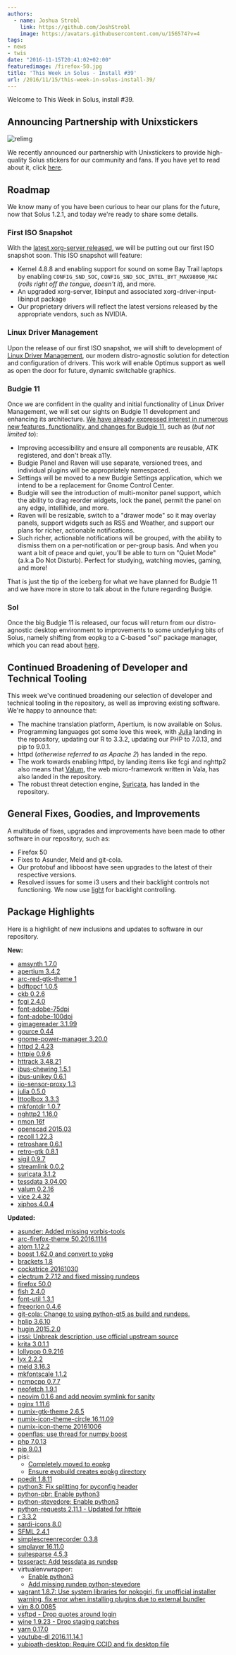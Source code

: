```yaml
---
authors:
  - name: Joshua Strobl
    link: https://github.com/JoshStrobl
    image: https://avatars.githubusercontent.com/u/156574?v=4
tags:
- news
- twis
date: "2016-11-15T20:41:02+02:00"
featuredimage: /firefox-50.jpg
title: 'This Week in Solus - Install #39'
url: /2016/11/15/this-week-in-solus-install-39/
---
```


Welcome to This Week in Solus, install #39.

## Announcing Partnership with Unixstickers

![relimg](laptop-solus-sticker-small.jpg)

We recently announced our partnership with Unixstickers to provide high-quality Solus stickers for our community and fans. If you have yet to read about it, click 
[here](https://solus-project.com/2016/11/15/solus-announces-partnership-with-unixstickers).

## Roadmap

We know many of you have been curious to hear our plans for the future, now that Solus 1.2.1, and today we're ready to share some details.

### First ISO Snapshot

With the [latest xorg-server released](https://lists.x.org/archives/xorg-announce/2016-November/002737.html), we will be putting out our first ISO snapshot soon. This ISO snapshot will feature:

- Kernel 4.8.8 and enabling support for sound on some Bay Trail laptops by enabling `CONFIG_SND_SOC`, `CONFIG_SND_SOC_INTEL_BYT_MAX98090_MAC` (*rolls right off the tongue, doesn't it*), and more.
- An upgraded xorg-server, libinput and associated xorg-driver-input-libinput package
- Our proprietary drivers will reflect the latest versions released by the appropriate vendors, such as NVIDIA.

### Linux Driver Management

Upon the release of our first ISO snapshot, we will shift to development of [Linux Driver Management](https://github.com/solus-project/linux-driver-management), our modern distro-agnostic solution for detection 
and configuration of drivers. This work will enable Optimus support as well as open the door for future, dynamic switchable graphics.

### Budgie 11

Once we are confident in the quality and initial functionality of Linux Driver Management, we will set our sights on Budgie 11 development and enhancing its architecture. 
[We have already expressed interest in numerous new features, functionality, and changes for Budgie 11](https://github.com/budgie-desktop/info), such as (*but not limited to*):

- Improving accessibility and ensure all components are reusable, ATK registered, and don't break a11y.
- Budgie Panel and Raven will use separate, versioned trees, and individual plugins will be appropriately namespaced.
- Settings will be moved to a new Budgie Settings application, which we intend to be a replacement for Gnome Control Center. 
- Budgie will see the introduction of multi-monitor panel support, which the ability to drag reorder widgets, lock the panel, permit the panel on any edge, intellihide, and more.
- Raven will be resizable, switch to a "drawer mode" so it may overlay panels, support widgets such as RSS and Weather, and support our plans for richer, actionable notifications.
- Such richer, actionable notifications will be grouped, with the ability to dismiss them on a per-notification or per-group basis. And when you want a bit of peace and quiet, you'll be able to turn on "Quiet Mode" (a.k.a Do Not Disturb). 
Perfect for studying, watching movies, gaming, and more!

That is just the tip of the iceberg for what we have planned for Budgie 11 and we have more in store to talk about in the future regarding Budgie.

### Sol

Once the big Budgie 11 is released, our focus will return from our distro-agnostic desktop environment to improvements to some underlying bits of Solus, namely shifting from eopkg to a C-based "sol" package manager, which you can read 
about [here](https://solus-project.com/2016/07/05/this-week-in-solus-install-30/).

## Continued Broadening of Developer and Technical Tooling

This week we've continued broadening our selection of developer and technical tooling in the repository, as well as improving existing software. We're happy to announce that:

- The machine translation platform, Apertium, is now available on Solus.
- Programming languages got some love this week, with [Julia](http://julialang.org) landing in the repository, updating our R to 3.3.2, updating our PHP to 7.0.13, and pip to 9.0.1.
- httpd (*otherwise referred to as Apache 2*) has landed in the repo.
- The work towards enabling httpd, by landing items like fcgi and nghttp2 also means that [Valum](https://github.com/valum-framework/valum), the web micro-framework written in Vala, has also landed in the repository.
- The robust threat detection engine, [Suricata](https://suricata-ids.org/), has landed in the repository.

## General Fixes, Goodies, and Improvements

A multitude of fixes, upgrades and improvements have been made to other software in our repository, such as:

- Firefox 50
- Fixes to Asunder, Meld and git-cola.
- Our protobuf and libboost have seen upgrades to the latest of their respective versions.
- Resolved issues for some i3 users and their backlight controls not functioning. We now use [light](https://github.com/haikarainen/light/) for backlight controlling.

## Package Highlights

Here is a highlight of new inclusions and updates to software in our repository.

**New:**

- [amsynth 1.7.0](https://git.solus-project.com/packages/amsynth/commit/?id=136574e170f1b01f45d1f0c9723acd1f455a6e4c)
- [apertium 3.4.2](https://git.solus-project.com/packages/apertium/commit/?id=55e2dfc8a2cddabb8de07569234110783f9d6f52)
- [arc-red-gtk-theme 1](https://git.solus-project.com/packages/arc-red-gtk-theme/commit/?id=e170f9bcdb3ff2b9f87ab7aa2e8b8c423e82e362)
- [bdftopcf 1.0.5](https://git.solus-project.com/packages/bdftopcf/commit/?id=0682b20c35dd2591316be43866d553e17f918ed4)
- [ckb 0.2.6](https://git.solus-project.com/packages/ckb/commit/?id=7cf59ae9423a56a3ae184f30d80bc2297acaca91)
- [fcgi 2.4.0](https://git.solus-project.com/packages/fcgi/commit/?id=4594914407431a8b8635f45f5732378b95d0d745)
- [font-adobe-75dpi](https://git.solus-project.com/packages/font-adobe-75dpi/commit/?id=4c8690e42c11071874bed84368b02bc2431039ec)
- [font-adobe-100dpi](https://git.solus-project.com/packages/font-adobe-100dpi/commit/?id=0b9f9a563ac65c1e04a9599bbf12fd91d7b3cd47)
- [gimagereader 3.1.99](https://git.solus-project.com/packages/gimagereader/commit/?id=99eab8fa737fd074b57281f4c1ff0c3a2d9d33d5)
- [gource 0.44](https://git.solus-project.com/packages/gource/commit/?id=9aebaa7647d4a523700edcbc1aed575603af0904)
- [gnome-power-manager 3.20.0](https://git.solus-project.com/packages/gnome-power-manager/commit/?id=897cefad70216f31840bc60877043101107e777e)
- [httpd 2.4.23](https://git.solus-project.com/packages/httpd/)
- [httpie 0.9.6](https://git.solus-project.com/packages/httpie/commit/?id=dd8d1c64da28598ee10c6f4f316cabd103acca7b)
- [httrack 3.48.21](https://git.solus-project.com/packages/httrack/commit/?id=c5116353c01cd984bbae975a9c88456b09b8f51c)
- [ibus-chewing 1.5.1](https://git.solus-project.com/packages/ibus-chewing/commit/?id=0811757347585301b8e846deecd4afe8425eacdd)
- [ibus-unikey 0.6.1](https://git.solus-project.com/packages/ibus-unikey/commit/?id=9b5768f41a45601edf401f579d7f4933a3ae633e)
- [iio-sensor-proxy 1.3](https://git.solus-project.com/packages/iio-sensor-proxy/commit/?id=b9ca36a5ef55b46def3be57e73137efbc54674f3)
- [julia 0.5.0](https://git.solus-project.com/packages/julia/commit/?id=080384b1f7f8897e4a7cc086c2933aad2cb69067)
- [lttoolbox 3.3.3](https://git.solus-project.com/packages/lttoolbox/commit/?id=1bce73f5c48b50a8e0fe95e25b9e5faff06a10f3)
- [mkfontdir 1.0.7](https://git.solus-project.com/packages/mkfontdir/commit/?id=2a420caaf296da0f02c8b1681229f0a0ed6ac1af)
- [nghttp2 1.16.0](https://git.solus-project.com/packages/nghttp2/commit/?id=ac3dcbb88e0f4bcfb6347dbddc2721072498f170)
- [nmon 16f](https://git.solus-project.com/packages/nmon/commit/?id=c7c09dd6877082399e0fa2b13506f9a1fdda8a74)
- [openscad 2015.03](https://git.solus-project.com/packages/openscad/commit/?id=32572bb531122fd8f439a5be51b698c10b6dd71c)
- [recoll 1.22.3](https://git.solus-project.com/packages/recoll/commit/?id=f5fd77c981ac58152171ca8def35999ccf238724)
- [retroshare 0.6.1](https://git.solus-project.com/packages/retroshare/commit/?id=478a848a25f036a37aabb6288f05a71b9761dcdd)
- [retro-gtk 0.8.1](https://git.solus-project.com/packages/retro-gtk/commit/?id=20deb63852a17fd95eb664a97beff081fa22a81e)
- [sigil 0.9.7](https://git.solus-project.com/packages/sigil/commit/?id=e2ed91309336c8175051bb9e73f80deca37a316a)
- [streamlink 0.0.2](https://git.solus-project.com/packages/streamlink/commit/?id=87e20611fc8b88fadef154ae962dcb826b48bfb7)
- [suricata 3.1.2](https://git.solus-project.com/packages/suricata/commit/?id=2610e31a8bec544cb886bf2f50b4ad9d29a9b61a)
- [tessdata 3.04.00](https://git.solus-project.com/packages/tessdata/commit/?id=2d6b962f12cfb08a7cfd52021757f0dc95fc566e)
- [valum 0.2.16](https://git.solus-project.com/packages/valum/commit/?id=1828c07bb8e9d5678f4efdd3974b75de40c4403d)
- [vice 2.4.32](https://git.solus-project.com/packages/vice/commit/?id=399c6d344c2642447b6aff83a0bb6b1e5ee8ac55)
- [xiphos 4.0.4](https://git.solus-project.com/packages/xiphos/commit/?id=66c41db96b2681b579decf9cb82475d9061fbb4d)

**Updated:**

- [asunder: Added missing vorbis-tools](https://git.solus-project.com/packages/asunder/commit/?id=f762cc26ca3c384f6171467d5c81b14bcafa6d2f)
- [arc-firefox-theme 50.2016.1114](https://git.solus-project.com/packages/arc-firefox-theme/commit/?id=f5ddd30cf481480c4b10cd3dd54f3feedad53cf3)
- [atom 1.12.2](https://git.solus-project.com/packages/atom/commit/?id=d56d76b271dc27dea2740b0308fa69d4ae769b4c)
- [boost 1.62.0 and convert to ypkg](https://git.solus-project.com/packages/boost/commit/?id=5a4b7884b7967e80c8def3b1a66b05c8d2f8ffb5)
- [brackets 1.8](https://git.solus-project.com/packages/brackets/commit/?id=f41330e956435b27ccc53501fee00bb82cd5a0a8)
- [cockatrice 20161030](https://git.solus-project.com/packages/cockatrice/commit/?id=3f2cbf1e2d9f3256be351eb047e7e5d52db8e6b8)
- [electrum 2.7.12 and fixed missing rundeps](https://git.solus-project.com/packages/electrum/commit/?id=a762a12f793a737e77e607cf2e5066638db15204)
- [firefox 50.0](https://git.solus-project.com/packages/firefox/commit/?id=7720ac214b9263d911f1b28346003bb7977645ba)
- [fish 2.4.0](https://git.solus-project.com/packages/fish/commit/?id=4c30620b838279bf9f9770c593f2e8f9c91aaf61)
- [font-util 1.3.1](https://git.solus-project.com/packages/font-util/commit/?id=e1e1d474d39a38c50ce21cecada4057cbe926efb)
- [freeorion 0.4.6](https://git.solus-project.com/packages/freeorion/commit/?id=e12a1ca3ddcf8befbe45f7e7c4ec3377853db008)
- [git-cola: Change to using python-qt5 as build and rundeps.](https://git.solus-project.com/packages/git-cola/commit/?id=3616a8e3a7b3970c5c02dafa92776177973f58c5)
- [hplip 3.6.10](https://git.solus-project.com/packages/hplip/commit/?id=e3e030ffe96c665b55eddbb0c50e32e263f28fd1)
- [hugin 2015.2.0](https://git.solus-project.com/packages/hugin/commit/?id=1b00f7539b650a1b1e1ab94b34d514eda39790a8)
- [irssi: Unbreak description, use official upstream source](https://git.solus-project.com/packages/irssi/commit/?id=e9ae09fbb3f44f3a6f05a4320e52ad7c4448c993)
- [krita 3.0.1.1](https://git.solus-project.com/packages/krita/commit/?id=0b710b8468697ecd6dd12c98b91edde77a63d4d4)
- [lollypop 0.9.216](https://git.solus-project.com/packages/lollypop/commit/?id=f2c230c7af9b8695c9bb4c1d96342996ed19cbf7)
- [lyx 2.2.2](https://git.solus-project.com/packages/lyx/commit/?id=6f94892a5d1c2d173484c21bf150acea7384ed44)
- [meld 3.16.3](https://git.solus-project.com/packages/meld/commit/?id=a8a09cc1c3e1ec371b41fc0b8aa488b16e8b52df)
- [mkfontscale 1.1.2](https://git.solus-project.com/packages/mkfontscale/commit/?id=ee469ff14e6fc68832aab40b6e4f1b6190166aab)
- [ncmpcpp 0.7.7](https://git.solus-project.com/packages/ncmpcpp/commit/?id=18185d2511bfeb6ca6f73ce1cf9c4a0d7a165809)
- [neofetch 1.9.1](https://git.solus-project.com/packages/neofetch/commit/?id=ac36fb8b0d4566f8dfd031876754505923ade18f)
- [neovim 0.1.6 and add neovim symlink for sanity](https://git.solus-project.com/packages/neovim/commit/?id=e2c16089ca0426e16b225d8dc3d3c64d0c62df56)
- [nginx 1.11.6](https://git.solus-project.com/packages/nginx/commit/?id=d16bdda850e0a785532f591111e0252ad80b189d)
- [numix-gtk-theme 2.6.5](https://git.solus-project.com/packages/numix-gtk-theme/commit/?id=9137131333b164fcde98cd50c2f49fd425cce61c)
- [numix-icon-theme-circle 16.11.09](https://git.solus-project.com/packages/numix-icon-theme-circle/commit/?id=aca9a0dec0b1148cdaf636e8315ed2b88f696eb2)
- [numix-icon-theme 20161006](https://git.solus-project.com/packages/numix-icon-theme/commit/?id=e34f7d2423e164ae4b6b48d8fb8594e0f219115c)
- [openflas: use thread for numpy boost](https://git.solus-project.com/packages/openblas/commit/?id=15aedfbf382ad273a3f69f250e9f1b079750d07f)
- [php 7.0.13](https://git.solus-project.com/packages/php/commit/?id=4da1b9cabdc7b6229c50d5457bb09aadf8bc8068)
- [pip 9.0.1](https://git.solus-project.com/packages/pip/commit/?id=030f8818b964bb3f1140a08b877b34019574b3a6)
- pisi:
  - [Completely moved to eopkg](https://git.solus-project.com/packages/pisi/commit/?id=8a72716ba21f478af3895b00177c2e3818cec115)
  - [Ensure evobuild creates eopkg directory](https://git.solus-project.com/packages/pisi/commit/?id=f6b61c558a308f5862190ff68a8e3ad05a84c946)
- [poedit 1.8.11](https://git.solus-project.com/packages/poedit/commit/?id=9e590710ff268f3c7a28c07692cfd0ed936aab94)
- [python3: Fix splitting for pyconfig header](https://git.solus-project.com/packages/python3/commit/?id=dfaa93e0e75220d31377c4627e1a5b6dfb380356)
- [python-pbr: Enable python3](https://git.solus-project.com/packages/python-pbr/commit/?id=6bc6ca5d704c2f61c3aff1c69e68a3c53ee4feb2)
- [python-stevedore: Enable python3](https://git.solus-project.com/packages/python-stevedore/commit/?id=afb4b56c21ffe7e3dcf42bbda5b85ed67a339e2e)
- [python-requests 2.11.1 - Updated for httpie](https://git.solus-project.com/packages/python-requests/commit/?id=2df332ac61ca2513e02b95823ca84e219cb22082)
- [r 3.3.2](https://git.solus-project.com/packages/r/commit/?id=b038cde315650735e02d0829a92623d387e221ba)
- [sardi-icons 8.0](https://git.solus-project.com/packages/sardi-icons/commit/?id=e077422c09fe870c3b11120f5ed938e158821ce5)
- [SFML 2.4.1](https://git.solus-project.com/packages/SFML/commit/?id=8a577a611f01f9891bb0809f8277e84339156bcf)
- [simplescreenrecorder 0.3.8](https://git.solus-project.com/packages/simplescreenrecorder/commit/?id=06a2b7d76e657133b7a701037783939cadadba37)
- [smplayer 16.11.0](https://git.solus-project.com/packages/smplayer/commit/?id=7dcb47061a5c272375cc4a99f1a90ae3c5e9775b)
- [suitesparse 4.5.3](https://git.solus-project.com/packages/suitesparse/commit/?id=4a53392dde88571790685258ac14fd73e2d26554)
- [tesseract: Add tessdata as rundep](https://git.solus-project.com/packages/tesseract/commit/?id=68a7a144327f401ac7d53b123ad139dd3c345c06=)
- virtualenvwrapper:
  - [Enable python3](https://git.solus-project.com/packages/virtualenvwrapper/commit/?id=f905fdc83d82020bd2e240aa80960af208c75983)
  - [Add missing rundep python-stevedore](https://git.solus-project.com/packages/virtualenvwrapper/commit/?id=e465564b0c9c61c146b7f0fa099faaf4065e680c)
- [vagrant 1.8.7: Use system libraries for nokogiri, fix unofficial installer warning, fix error when installing plugins due to external bundler](https://git.solus-project.com/packages/vagrant/commit/?id=56ac5843bfc04cae3703eb179e7d9cd0abf54171)
- [vim 8.0.0085](https://git.solus-project.com/packages/vim/commit/?id=5068b23b38a4c86560f3eab4978af2a00ae817d2)
- [vsftpd - Drop quotes around login](https://git.solus-project.com/packages/vsftpd/commit/?id=569d484bb4c6a88dab75f0777c82578f93160a71)
- [wine 1.9.23 - Drop staging patches](https://git.solus-project.com/packages/wine/commit/?id=ccf5c3e8c31785be18a5629351a35930bce449d7)
- [yarn 0.17.0](https://git.solus-project.com/packages/yarn/commit/?id=88edeeeaaf7f1d784266f75960d284bd6f2c0ceb)
- [youtube-dl 2016.11.14.1](https://git.solus-project.com/packages/youtube-dl/commit/?id=7dac884af139b6183e69798aa8de2ff2a1ee8a66)
- [yubioath-desktop: Require CCID and fix desktop file](https://git.solus-project.com/packages/yubioath-desktop/commit/?id=7227221f549cb1bca714b1802ddf06d2951bfc0e)
